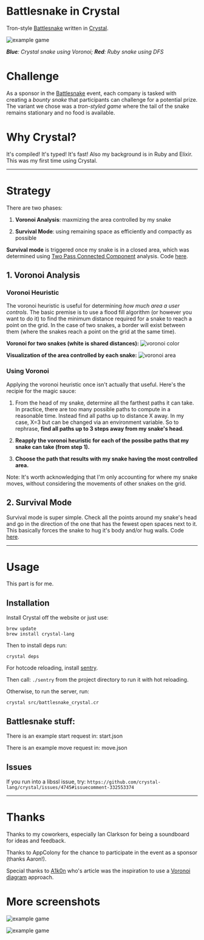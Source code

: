 # Battlesnake in Crystal

Tron-style [Battlesnake](https://www.battlesnake.io/) written in [Crystal](https://crystal-lang.org/).

![example game](extra/3.gif)

***Blue**: Crystal snake using Voronoi; **Red**: Ruby snake using DFS*

# Challenge

As a sponsor in the [Battlesnake](https://www.battlesnake.io/) event, each company is tasked with creating a _bounty snake_ that participants can challenge for a potential prize. The variant we chose was a _tron-styled game_ where the tail of the snake remains stationary and no food is available. 

# Why Crystal?

It's compiled! It's typed! It's fast! Also my background is in Ruby and Elixir. This was my first time using Crystal.

---

# Strategy

There are two phases:

1. **Voronoi Analysis**: maxmizing the area controlled by my snake

2. **Survival Mode**: using remaining space as efficiently and compactly as possible

**Survival mode** is triggered once my snake is in a closed area, which was determined using [Two Pass Connected Component](https://en.wikipedia.org/wiki/Connected-component_labeling#Two-pass) analysis. Code [here](src/battlesnake_crystal/connected_components.cr).

## 1. Voronoi Analysis

### Voronoi Heuristic

The voronoi heuristic is useful for determining _how much area a user controls_. The basic premise is to use a flood fill algorithm (or however you want to do it) to find the minimum distance required for a snake to reach a point on the grid. In the case of two snakes, a border will exist between them (where the snakes reach a point on the grid at the same time).  

**Voronoi for two snakes (white is shared distances):**
![voronoi color](extra/voronoi_color.png)

**Visualization of the area controlled by each snake:**
![voronoi area](extra/voronoi_area.png)

### Using Voronoi

Applying the voronoi heuristic once isn't actually that useful. Here's the recipie for the magic sauce:

1. From the head of my snake, determine all the farthest paths it can take. In practice, there are too many possible paths to compute in a reasonable time. Instead find all paths up to distance X away. In my case, X=3 but can be changed via an environment variable. So to rephrase, **find all paths up to 3 steps away from my snake's head**. 

2. **Reapply the voronoi heuristic for each of the possibe paths that my snake can take (from step 1).**

3. **Choose the path that results with my snake having the most controlled area.**

Note: It's worth acknowledging that I'm only accounting for where my snake moves, without considering the movements of other snakes on the grid. 

## 2. Survival Mode

Survival mode is super simple. Check all the points around my snake's head and go in the direction of the one that has the fewest open spaces next to it. This basically forces the snake to hug it's body and/or hug walls. Code [here](src/battlesnake_crystal/survival_snake.cr).

---

# Usage

This part is for me.

## Installation

Install Crystal off the website or just use:

```
brew update
brew install crystal-lang
```

Then to install deps run:

`crystal deps`

For hotcode reloading, install [sentry](https://github.com/samueleaton/sentry).

Then call: `./sentry` from the project directory to run it with hot reloading.

Otherwise, to run the server, run:

`crystal src/battlesnake_crystal.cr`

## Battlesnake stuff:

There is an example start request in: start.json

There is an example move request in: move.json

## Issues

If you run into a libssl issue, try:
`https://github.com/crystal-lang/crystal/issues/4745#issuecomment-332553374`

---

# Thanks

Thanks to my coworkers, especially Ian Clarkson for being a soundboard for ideas and feedback. 

Thanks to AppColony for the chance to participate in the event as a sponsor (thanks Aaron!).

Special thanks to [A1k0n](https://www.a1k0n.net/2010/03/04/google-ai-postmortem.html) who's article was the inspiration to use a [Voronoi diagram](https://en.wikipedia.org/wiki/Voronoi_diagram) approach. 

# More screenshots

![example game](extra/2.gif)

![example game](extra/1.gif)
